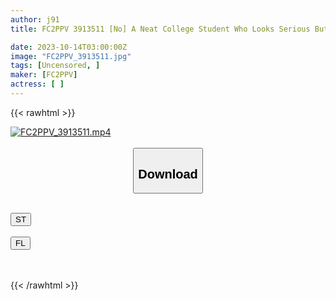 ```yaml
---
author: j91
title: FC2PPV 3913511 [No] A Neat College Student Who Looks Serious But Is A Pervert! Talent Like This Is Rare! It Wasn’t Enough To Swallow The Uncle’s Sperm, So The Second Time He Cums A Lot On His Face! Finally, Relax And Creampie Sex On The Bed! *Bonus High-Quality Version

date: 2023-10-14T03:00:00Z
image: "FC2PPV_3913511.jpg"
tags: [Uncensored, ]
maker: [FC2PPV]
actress: [ ]
---
```



{{< rawhtml >}}

<div class="video" data-videoid="zDY8jD39o2TYdVG">
    <a href="javascript:;">
        <img src="https://my.j91.asia/posts/FC2PPV_3913511/FC2PPV_3913511.jpg" width="WIDTH" height="HEIGHT" alt="FC2PPV_3913511.mp4" loading="lazy">
    </a>
</div>

<script type="text/javascript" src="https://j91.asia/asset/on-demand-st.js"></script>

<br>
  <link rel="stylesheet" href="https://j91.asia/asset/bs5.css">
  
  <center>
  <button class="btn btn-primary" type="button" data-bs-toggle="collapse" data-bs-target=".multi-collapse" aria-expanded="false" aria-controls="multiCollapseExample1 multiCollapseExample2"><h2>Download</h2></button></center>
</p>
<div class="row">
  <div class="col">
    <div class="collapse multi-collapse" id="multiCollapseExample1">
      <div class="card card-body">
	      	      <br>
<div class="buttons">  
<a href="https://streamtape.to/v/zDY8jD39o2TYdVG"><button class="btn-hover color-3"><i class="fa fa-download"></i> ST</button></a></div>
    </div>
  </div>
</div>
  <div class="col">
    <div class="collapse multi-collapse" id="multiCollapseExample2">
      <div class="card card-body">
	      <br>
<div class="buttons">
    <a href="https://filelions.online/f/pzftmi7mjnwj"><button class="btn-hover color-9"><i class="fa fa-download"></i> FL</button></a></div>
<br><br>
      </div>
    </div>
  </div>
</div>

{{< /rawhtml >}}